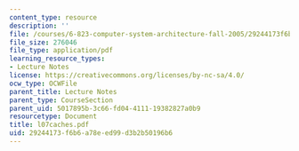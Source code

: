 ```yaml
---
content_type: resource
description: ''
file: /courses/6-823-computer-system-architecture-fall-2005/29244173f6b6a78eed99d3b2b50196b6_l07caches.pdf
file_size: 276046
file_type: application/pdf
learning_resource_types:
- Lecture Notes
license: https://creativecommons.org/licenses/by-nc-sa/4.0/
ocw_type: OCWFile
parent_title: Lecture Notes
parent_type: CourseSection
parent_uid: 5017895b-3c66-fd04-4111-19382827a0b9
resourcetype: Document
title: l07caches.pdf
uid: 29244173-f6b6-a78e-ed99-d3b2b50196b6
---
```


